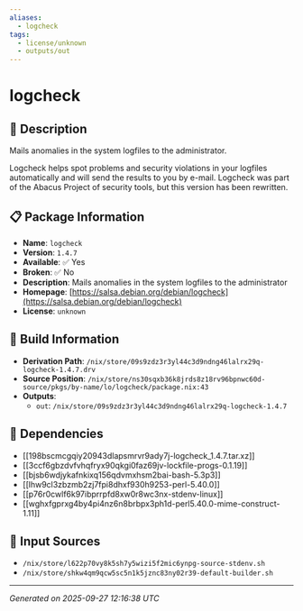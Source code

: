 ```yaml
---
aliases:
  - logcheck
tags:
  - license/unknown
  - outputs/out
---
```


# logcheck

## 📝 Description

Mails anomalies in the system logfiles to the administrator.

Logcheck helps spot problems and security violations in your logfiles automatically and will send the results to you by e-mail.
Logcheck was part of the Abacus Project of security tools, but this version has been rewritten.


## 📋 Package Information

- **Name**: `logcheck`
- **Version**: `1.4.7`
- **Available**: ✅ Yes
- **Broken**: ✅ No
- **Description**: Mails anomalies in the system logfiles to the administrator
- **Homepage**: [https://salsa.debian.org/debian/logcheck](https://salsa.debian.org/debian/logcheck)
- **License**: `unknown`

## 🔧 Build Information

- **Derivation Path**: `/nix/store/09s9zdz3r3yl44c3d9ndng46lalrx29q-logcheck-1.4.7.drv`
- **Source Position**: `/nix/store/ns30sqxb36k8jrds8z18rv96bpnwc60d-source/pkgs/by-name/lo/logcheck/package.nix:43`
- **Outputs**:
  - `out`:  `/nix/store/09s9zdz3r3yl44c3d9ndng46lalrx29q-logcheck-1.4.7`

## 🔗 Dependencies

- [[198bscmcgqiy20943dlapsmrvr9ady7j-logcheck_1.4.7.tar.xz]]
- [[3ccf6gbzdvfvhqfryx90qkgi0faz69jv-lockfile-progs-0.1.19]]
- [[bjsb6wdjykafnkixq156qdvmxhsm2bai-bash-5.3p3]]
- [[lhw9cl3zbzmb2zj7fpi8dhxf930h9253-perl-5.40.0]]
- [[p76r0cwlf6k97ibprrpfd8xw0r8wc3nx-stdenv-linux]]
- [[wghxfgprxg4by4pi4nz6n8brbpx3ph1d-perl5.40.0-mime-construct-1.11]]

## 📁 Input Sources

- `/nix/store/l622p70vy8k5sh7y5wizi5f2mic6ynpg-source-stdenv.sh`
- `/nix/store/shkw4qm9qcw5sc5n1k5jznc83ny02r39-default-builder.sh`

---
*Generated on 2025-09-27 12:16:38 UTC*
